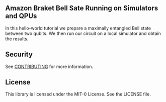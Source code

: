 ## Amazon Braket Bell Sate Running on Simulators and QPUs

In this hello-world tutorial we prepare a maximally entangled Bell state between two qubits. We then run our circuit on a local simulator and obtain the results.

## Security

See [CONTRIBUTING](CONTRIBUTING.md#security-issue-notifications) for more information.

## License

This library is licensed under the MIT-0 License. See the LICENSE file.

